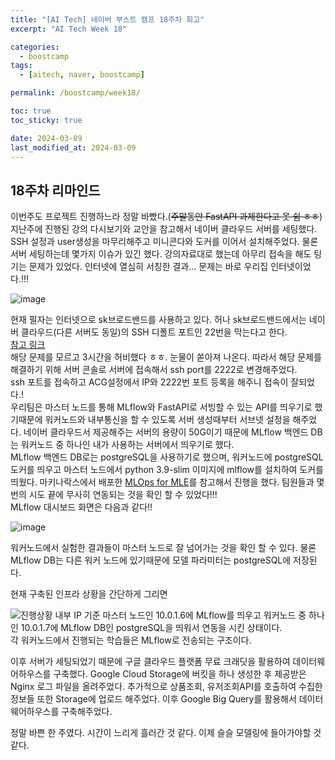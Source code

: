 ```yaml
---
title: "[AI Tech] 네이버 부스트 캠프 18주차 회고"
excerpt: "AI Tech Week 18"

categories:
  - boostcamp
tags:
  - [aitech, naver, boostcamp]

permalink: /boostcamp/week18/

toc: true
toc_sticky: true

date: 2024-03-09
last_modified_at: 2024-03-09
---
```


## 18주차 리마인드

이번주도 프로젝트 진행하느라 정말 바빴다.(~~주말동안 FastAPI 과제한다고 못 쉼 ㅎㅎ~~)<br>
지난주에 진행된 강의 다시보기와 교안을 참고해서 네이버 클라우드 서버를 세팅했다. SSH 설정과 user생성을 마무리해주고 미니콘다와 도커를 이어서 설치해주었다.
물론 서버 세팅하는데 몇가지 이슈가 있긴 했다. 강의자료대로 했는데 아무리 접속을 해도 팅기는 문제가 있었다. 인터넷에 열심히 서칭한 결과...
문제는 바로 우리집 인터넷이었다.!!!

![image](https://github.com/ChangZero/ChangZero.github.io/assets/97018869/d05f78fc-1258-4213-97b5-559b5f4328fb)

현재 필자는 인터넷으로 sk브로드밴드를 사용하고 있다. 허나 sk브로드밴드에서는 네이버 클라우드(다른 서버도 동일)의 SSH 디폴트 포트인 22번을 막는다고 한다. <br>
[참고 링크](https://velog.io/@zuckerfrei/SK-%EB%B8%8C%EB%A1%9C%EB%93%9C%EB%B0%B4%EB%93%9C-%EC%A0%91%EC%86%8D-%EC%A0%9C%ED%95%9C-%ED%8F%AC%ED%8A%B8)<br>
해당 문제를 모르고 3시간을 허비했다 ㅎㅎ. 눈물이 쏟아져 나온다. 따라서 해당 문제를 해결하기 위해 서버 콘솔로 서버에 접속해서 ssh port를 2222로 변경해주었다.<br>
ssh 포트를 접속하고 ACG설정에서 IP와 2222번 포트 등록을 해주니 접속이 잘되었다.!<br>
우리팀은 마스터 노드를 통해 MLflow와 FastAPI로 서빙할 수 있는 API를 띄우기로 했기때문에 워커노드와 내부통신을 할 수 있도록 서버 생성때부터 서브넷 설정을 해주었다.
네이버 클라우드서 제공해주는 서버의 용량이 50G이기 때문에 MLflow 백엔드 DB는 워커노드 중 하나인 내가 사용하는 서버에서 띄우기로 했다. <br>
MLflow 백엔드 DB로는 postgreSQL을 사용하기로 했으며, 워커노드에 postgreSQL 도커를 띄우고 마스터 노드에서 python 3.9-slim 이미지에 mlflow를 설치하여 도커를 띄웠다. 마키나락스에서 배포한 [MLOps for MLE](https://mlops-for-mle.github.io/tutorial/)를 참고해서 진행을 했다. 팀원들과 몇번의 시도 끝에 무사히 연동되는 것을 확인 할 수 있었다!!!<br>
MLflow 대시보드 화면은 다음과 같다!! 

![image](https://github.com/ChangZero/ChangZero.github.io/assets/97018869/d98f8a57-7efe-45f8-b7cc-bd433b7c4bcf)

워커노드에서 실험한 결과들이 마스터 노드로 잘 넘어가는 것을 확인 할 수 있다. 물론 MLflow DB는 다른 워커 노드에 있기때문에 모델 파라미터는 postgreSQL에 저장된다. 

현재 구축된 인프라 상황을 간단하게 그리면 

![진행상황](https://github.com/ChangZero/ChangZero.github.io/assets/97018869/74c7c68f-c86d-477a-abd1-3ca0acf1632c)
내부 IP 기준 마스터 노드인 10.0.1.6에 MLflow를 띄우고 워커노드 중 하나인 10.0.1.7에 MLflow DB인 postgreSQL을 띄워서 연동을 시킨 상태이다. <br>
각 워커노드에서 진행되는 학습들은 MLflow로 전송되는 구조이다.

이후 서버가 세팅되었기 때문에 구글 클라우드 플랫폼 무료 크래딧을 활용하여 데이터웨어하우스를 구축했다. Google Cloud Storage에 버킷을 하나 생성한 후 제공받은 Nginx 로그 파일을 올려주었다. 추가적으로 상품조회, 유저조회API를 호출하여 수집한 정보들 또한 Storage에 업로드 해주었다. 이후 Google Big Query를 활용해서 데이터 웨어하우스를 구축해주었다. 

정말 바쁜 한 주였다. 시간이 느리게 흘러간 것 같다. 이제 슬슬 모델링에 들아가야할 것 같다.